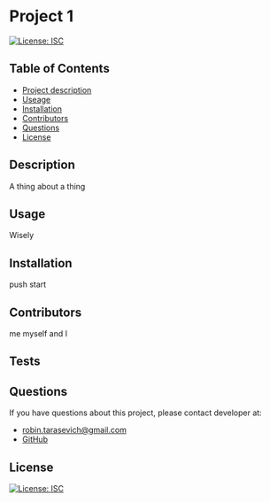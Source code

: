 

  # Project 1
  
   [![License: ISC](https://img.shields.io/badge/License-ISC-blue.svg)](https://opensource.org/licenses/ISC) 

  ## Table of Contents
  - [Project description](#Description)
  - [Useage](#Usage)
  - [Installation](#Installation)
  - [Contributors](#Contributors)
  - [Questions](#Questions)
  - [License](#License)

  ## Description
  A thing about a thing

  ## Usage
  Wisely

  ## Installation
  push start

  ## Contributors
  me myself and I

  ## Tests
  

  ## Questions
  If you have questions about this project, please contact developer at:
  - robin.tarasevich@gmail.com 
  - [GitHub](https://github.com/rtarasevich)

  ## License
   [![License: ISC](https://img.shields.io/badge/License-ISC-blue.svg)](https://opensource.org/licenses/ISC) 


